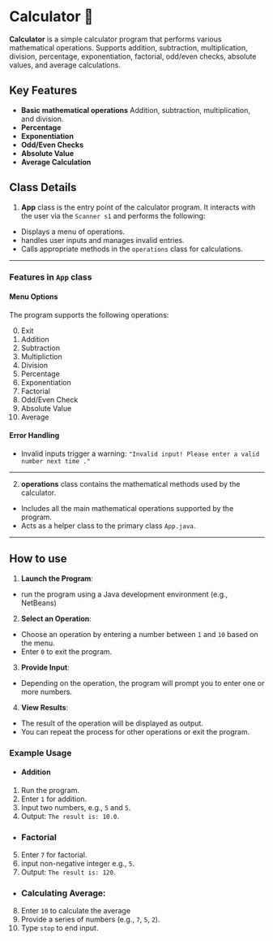# Calculator 🧮
**Calculator** is a simple calculator program that performs various mathematical operations. Supports addition, subtraction, multiplication, division, percentage, exponentiation, factorial, odd/even checks, absolute values, and average calculations.

## Key Features
- **Basic mathematical operations** Addition, subtraction, multiplication, and  division.
- **Percentage**
- **Exponentiation**
- **Odd/Even Checks**
- **Absolute Value**
- **Average Calculation**

## Class Details

1. **App** class is the entry point of the calculator program. It interacts with the user via the `Scanner s1`  and performs the following:
- Displays a menu of operations.
- handles user inputs and manages invalid entries.
- Calls appropriate methods in the `operations` class for calculations.
---
###  **Features in `App` class**
####  **Menu Options**
The program supports the following operations:
 
 0. Exit
1. Addition
2. Subtraction
3. Multipliction
4. Division
5. Percentage
6. Exponentiation
7. Factorial
8. Odd/Even Check
9. Absolute Value
10. Average

####  **Error Handling**
-  Invalid inputs trigger a warning:
`"Invalid input! Please enter a valid number next time ."`  
---


2. **operations** class contains the mathematical methods used by the calculator.
- Includes all the main mathematical operations supported by the program.
- Acts as a helper class to the primary class `App.java`.
---
## How to use
1. **Launch the Program**:
- run the program using a Java development environment (e.g., NetBeans)

2. **Select an Operation**:
- Choose an operation by entering a number between `1` and `10` based on the menu.
- Enter `0` to exit the program.

3. **Provide Input**:
- Depending on the operation, the program will prompt you to enter one or more numbers.

4. **View Results**:
- The result of the operation will be displayed as output.
- You can repeat the process for other operations or exit the program.

### Example Usage
- ####   Addition
1. Run the program.
2. Enter `1` for addition.
3. Input two numbers, e.g., `5` and `5`.
4. Output: `The result is: 10.0`.

- ### Factorial
5. Enter `7` for factorial.
6. input non-negative integer e.g., `5`.
7. Output: `The result is: 120`.

- ### Calculating Average:
8. Enter `10` to calculate the average
9. Provide a series of numbers (e.g., `7`, `5`, `2`).
10. Type `stop` to end input.









<!--stackedit_data:
eyJoaXN0b3J5IjpbMjgzMDgzNDc1LDE5MTk5Mzg4NiwtMTcyNj
M1Mzk5MSw1MjE0OTQyMTEsLTg4ODY3MjMzMSwtMTk2MTk2NTI0
NiwtMTk3Mzk4Mjk0MSwxMTgxNDk4ODY1LC00NDYzMTkxNDIsMj
A0MjI3OTIwOSw0MjQ1NjI5MDRdfQ==
-->